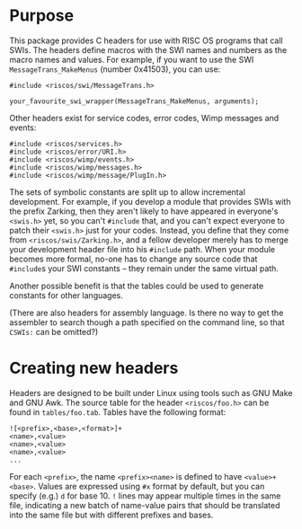 # Purpose

This package provides C headers for use with RISC OS programs that call SWIs.
The headers define macros with the SWI names and numbers as the macro names and values.
For example, if you want to use the SWI `MessageTrans_MakeMenus` (number 0x41503), you can use:

```
#include <riscos/swi/MessageTrans.h>

your_favourite_swi_wrapper(MessageTrans_MakeMenus, arguments);
```

Other headers exist for service codes, error codes, Wimp messages and events:

```
#include <riscos/services.h>
#include <riscos/error/URI.h>
#include <riscos/wimp/events.h>
#include <riscos/wimp/messages.h>
#include <riscos/wimp/message/PlugIn.h>
```

The sets of symbolic constants are split up to allow incremental development.
For example, if you develop a module that provides SWIs with the prefix Zarking, then they aren't likely to have appeared in everyone's `<swis.h>` yet, so you can't `#include` that, and you can't expect everyone to patch their `<swis.h>` just for your codes.
Instead, you define that they come from `<riscos/swis/Zarking.h>`, and a fellow
developer merely has to merge your development header file into his `#include` path.
When your module becomes more formal, no-one has to change any source code that `#include`s your SWI constants &ndash; they remain under the same virtual path.

Another possible benefit is that the tables could be used to generate
constants for other languages.

(There are also headers for assembly language.
Is there no way to get the assembler to search though a path specified on the command line, so that `CSWIs:` can be omitted?)


# Creating new headers

Headers are designed to be built under Linux using tools such as GNU Make and GNU Awk.
The source table for the header `<riscos/foo.h>` can be found in `tables/foo.tab`.
Tables have the following format:

```
![<prefix>,<base>,<format>]+
<name>,<value>
<name>,<value>
<name>,<value>
...
```

For each `<prefix>`, the name `<prefix><name>` is defined to have `<value>+<base>`.
Values are expressed using `#x` format by default, but you can specify (e.g.) `d` for base 10.
`!` lines may appear multiple times in the same file, indicating a new batch of name-value pairs that should be translated into the same file but with different
prefixes and bases.
